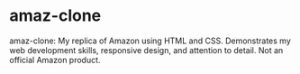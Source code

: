 # amaz-clone
amaz-clone: My replica of Amazon using HTML and CSS. Demonstrates my web development skills, responsive design, and attention to detail. Not an official Amazon product.
